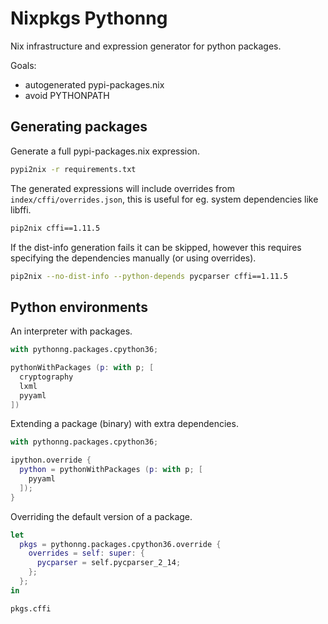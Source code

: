# Nixpkgs Pythonng

Nix infrastructure and expression generator for python packages.

Goals:
- autogenerated pypi-packages.nix
- avoid PYTHONPATH


## Generating packages

Generate a full pypi-packages.nix expression.

```sh
pypi2nix -r requirements.txt
```

The generated expressions will include overrides from `index/cffi/overrides.json`,
this is useful for eg. system dependencies like libffi.

```sh
pip2nix cffi==1.11.5
```

If the dist-info generation fails it can be skipped, however this
requires specifying the dependencies manually (or using overrides).

```sh
pip2nix --no-dist-info --python-depends pycparser cffi==1.11.5
```

## Python environments

An interpreter with packages.

```nix
with pythonng.packages.cpython36;

pythonWithPackages (p: with p; [
  cryptography
  lxml
  pyyaml
])
```

Extending a package (binary) with extra dependencies.

```nix
with pythonng.packages.cpython36;

ipython.override {
  python = pythonWithPackages (p: with p; [
    pyyaml
  ]);
}
```

Overriding the default version of a package.

```nix
let
  pkgs = pythonng.packages.cpython36.override {
    overrides = self: super: {
      pycparser = self.pycparser_2_14;
    };
  };
in

pkgs.cffi
```
